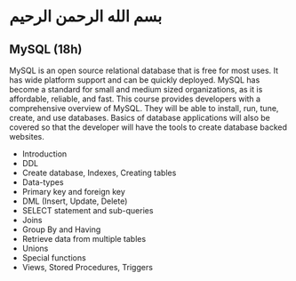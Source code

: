# بسم الله الرحمن الرحيم

## MySQL (18h)

MySQL is an open source relational database that is free for most uses. It has wide platform support and can be quickly deployed. MySQL has become a standard for small and medium sized organizations, as it is affordable, reliable, and fast. This course provides developers with a comprehensive overview of MySQL. They will be able to install, run, tune, create, and use databases. Basics of database applications will also be covered so that the developer will have the tools to create database backed websites.

- Introduction
- DDL
- Create database, Indexes, Creating tables
- Data-types
- Primary key and foreign key
- DML (Insert, Update, Delete)
- SELECT statement and sub-queries
- Joins
- Group By and Having
- Retrieve data from multiple tables
- Unions
- Special functions
- Views, Stored Procedures, Triggers
